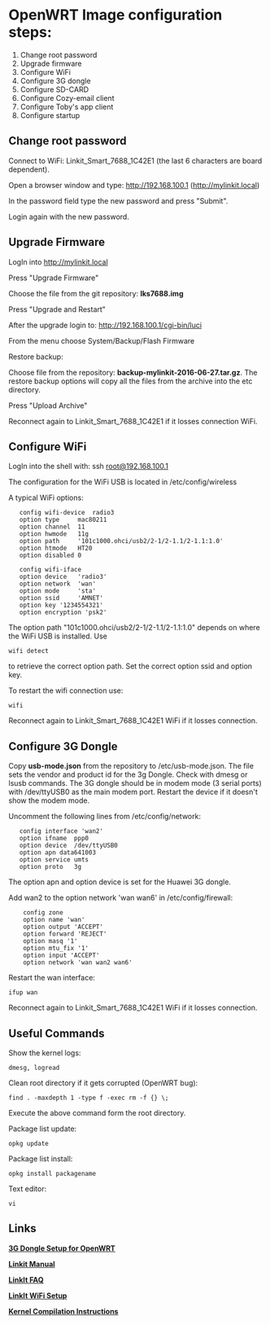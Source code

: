 # OpenWRT Image configuration steps: #

1. Change root password
2. Upgrade firmware
3. Configure WiFi
4. Configure 3G dongle
5. Configure SD-CARD
6. Configure Cozy-email client
7. Configure Toby's app client
8. Configure startup

## Change root password ##
Connect to WiFi: Linkit_Smart_7688_1C42E1 (the last 6 characters are board dependent).

Open a browser window and type: http://192.168.100.1 (http://mylinkit.local)

In the password field type the new password and press "Submit".

Login again with the new password.

## Upgrade Firmware ##
LogIn into http://mylinkit.local

Press "Upgrade Firmware"

Choose the file from the git repository: **lks7688.img**

Press "Upgrade and Restart"

After the upgrade login to: http://192.168.100.1/cgi-bin/luci

From the menu choose System/Backup/Flash Firmware

Restore backup:

Choose file from the repository: **backup-mylinkit-2016-06-27.tar.gz**. The restore backup options will copy all the files from the archive into the etc directory.

Press "Upload Archive"

Reconnect again to Linkit_Smart_7688_1C42E1 if it losses connection WiFi.

## Configure WiFi ##
LogIn into the shell with: ssh root@192.168.100.1

The configuration for the WiFi USB is located in /etc/config/wireless

A typical WiFi options:

       config wifi-device  radio3
       option type     mac80211                            
       option channel  11                                      
       option hwmode   11g                
       option path     '101c1000.ohci/usb2/2-1/2-1.1/2-1.1:1.0'
       option htmode   HT20                                
       option disabled 0

       config wifi-iface
       option device   'radio3'                            
       option network  'wan'                               
       option mode     'sta'                                   
       option ssid     'AMNET'
       option key '1234554321'                                 
       option encryption 'psk2'

The option path "101c1000.ohci/usb2/2-1/2-1.1/2-1.1:1.0" depends on where the WiFi USB is installed. Use

```
wifi detect
```
to retrieve the correct option path. Set the correct option ssid and option key.

To restart the wifi connection use:

```
wifi
```
Reconnect again to Linkit_Smart_7688_1C42E1 WiFi if it losses connection.

## Configure 3G Dongle ##

Copy **usb-mode.json** from the repository to /etc/usb-mode.json. The file sets the vendor and product id for the 3g Dongle. Check with dmesg or lsusb commands. The 3G dongle should be in modem mode (3 serial ports) with /dev/ttyUSB0 as the main modem port. Restart the device if it doesn't show the modem mode.

Uncomment the following lines from /etc/config/network:

       config interface 'wan2'
       option ifname  ppp0
       option device  /dev/ttyUSB0
       option apn data641003
       option service umts
       option proto   3g

The option apn and option device is set for the Huawei 3G dongle.

Add wan2 to the option network 'wan wan6' in /etc/config/firewall:

        config zone
        option name 'wan'
        option output 'ACCEPT'
        option forward 'REJECT'
        option masq '1'
        option mtu_fix '1'
        option input 'ACCEPT'
        option network 'wan wan2 wan6'

Restart the wan interface:
```
ifup wan
```
Reconnect again to Linkit_Smart_7688_1C42E1 WiFi if it losses connection.

## Useful Commands ##
Show the kernel logs:
```
dmesg, logread
```

Clean root directory if it gets corrupted (OpenWRT bug):
```
find . -maxdepth 1 -type f -exec rm -f {} \;
```
Execute the above command form the root directory.

Package list update:
```
opkg update
```

Package list install:
```
opkg install packagename
```

Text editor:
```
vi
```

## Links ##
**[3G Dongle Setup for OpenWRT](https://wiki.openwrt.org/doc/recipes/3gdongle)**

**[Linkit Manual](http://labs.mediatek.com/fileMedia/download/87c801b5-d1e6-4227-9a29-b5421f2955ac)**

**[LinkIt FAQ](http://labs.mediatek.com/fileMedia/download/47ddd4c6-044f-406d-b395-a108f0aa6b42)**

**[LinkIt WiFi Setup](https://home.labs.mediatek.com/using-mediatek-linkit-smart-7688-as-a-wi-fi-router-how-to-use-a-wi-fi-dongle/)**

**[Kernel Compilation Instructions](https://github.com/MediaTek-Labs/linkit-smart-7688-feed)**

